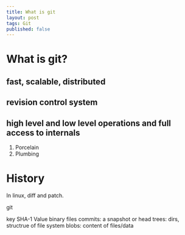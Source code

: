 ```yaml
---
title: What is git
layout: post
tags: Git
published: false
---
```


# What is git?

## fast, scalable, distributed

## revision control system

## high level and low level operations and full access to internals     
1. Porcelain
2. Plumbing

# History
In linux, diff and patch.

git

key SHA-1
Value binary files
    commits: a snapshot or head
    trees: dirs, structrue of file system
    blobs: content of files/data


